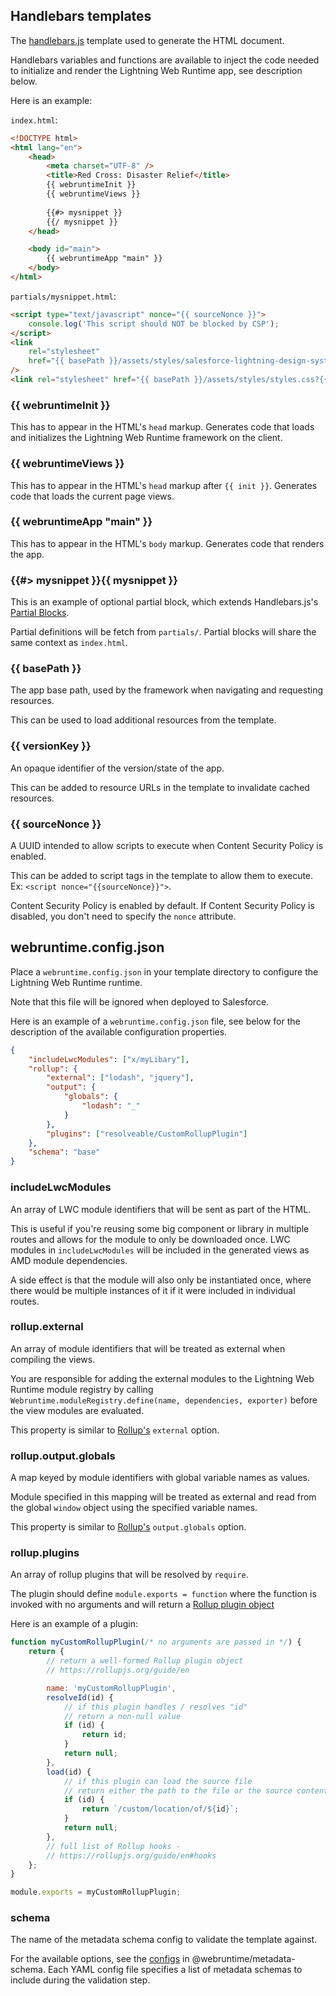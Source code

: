 ## Handlebars templates

The [handlebars.js](https://github.com/wycats/handlebars.js) template used to generate the HTML document.

Handlebars variables and functions are available to inject the code needed to initialize and render the Lightning Web Runtime app, see description below.

Here is an example:

`index.html`:

<!-- prettier-ignore -->
```html
<!DOCTYPE html>
<html lang="en">
    <head>
        <meta charset="UTF-8" />
        <title>Red Cross: Disaster Relief</title>
        {{ webruntimeInit }}
        {{ webruntimeViews }}
        
        {{#> mysnippet }}
        {{/ mysnippet }}
    </head>

    <body id="main">
        {{ webruntimeApp "main" }}
    </body>
</html>
```

`partials/mysnippet.html`:

```html
<script type="text/javascript" nonce="{{ sourceNonce }}">
    console.log('This script should NOT be blocked by CSP');
</script>
<link
    rel="stylesheet"
    href="{{ basePath }}/assets/styles/salesforce-lightning-design-system.min.css?{{ versionKey }}"
/>
<link rel="stylesheet" href="{{ basePath }}/assets/styles/styles.css?{{ versionKey }}" />
```

### {{ webruntimeInit }}

This has to appear in the HTML's `head` markup. Generates code that loads and initializes the Lightning Web Runtime framework on the client.

### {{ webruntimeViews }}

This has to appear in the HTML's `head` markup after `{{ init }}`. Generates code that loads the current page views.

### {{ webruntimeApp "main" }}

This has to appear in the HTML's `body` markup. Generates code that renders the app.

### {{#> mysnippet }}{{ mysnippet }}

This is an example of optional partial block, which extends Handlebars.js's [Partial Blocks](https://handlebarsjs.com/partials.html#partial-block).

Partial definitions will be fetch from `partials/`. Partial blocks will share the same context as `index.html`.

### {{ basePath }}

The app base path, used by the framework when navigating and requesting resources.

This can be used to load additional resources from the template.

### {{ versionKey }}

An opaque identifier of the version/state of the app.

This can be added to resource URLs in the template to invalidate cached resources.

### {{ sourceNonce }}

A UUID intended to allow scripts to execute when Content Security Policy is enabled.

This can be added to script tags in the template to allow them to execute. Ex: `<script nonce="{{sourceNonce}}">`.

Content Security Policy is enabled by default. If Content Security Policy is disabled, you don't need to specify the `nonce` attribute.

## webruntime.config.json

Place a `webruntime.config.json` in your template directory to configure the Lightning Web Runtime runtime.

Note that this file will be ignored when deployed to Salesforce.

Here is an example of a `webruntime.config.json` file, see below for the description of the available configuration properties.

```json
{
    "includeLwcModules": ["x/myLibary"],
    "rollup": {
        "external": ["lodash", "jquery"],
        "output": {
            "globals": {
                "lodash": "_"
            }
        },
        "plugins": ["resolveable/CustomRollupPlugin"]
    },
    "schema": "base"
}
```

### includeLwcModules

An array of LWC module identifiers that will be sent as part of the HTML.

This is useful if you're reusing some big component or library in multiple routes and allows for the module to only be downloaded once. LWC modules in `includeLwcModules` will be included in the generated views as AMD module dependencies.

A side effect is that the module will also only be instantiated once, where there would be multiple instances of it if it were included in individual routes.

### rollup.external

An array of module identifiers that will be treated as external when compiling the views.

You are responsible for adding the external modules to the Lightning Web Runtime module registry by calling `Webruntime.moduleRegistry.define(name, dependencies, exporter)` before the view modules are evaluated.

This property is similar to [Rollup's](https://rollupjs.org/guide/en#core-functionality) `external` option.

### rollup.output.globals

A map keyed by module identifiers with global variable names as values.

Module specified in this mapping will be treated as external and read from the global `window` object using the specified variable names.

This property is similar to [Rollup's](https://rollupjs.org/guide/en#core-functionality) `output.globals` option.

### rollup.plugins

An array of rollup plugins that will be resolved by `require`.

The plugin should define `module.exports = function` where the function is invoked with no arguments and will return a [Rollup plugin object](https://rollupjs.org/guide/en#plugins)

Here is an example of a plugin:

```javascript
function myCustomRollupPlugin(/* no arguments are passed in */) {
    return {
        // return a well-formed Rollup plugin object
        // https://rollupjs.org/guide/en

        name: 'myCustomRollupPlugin',
        resolveId(id) {
            // if this plugin handles / resolves "id"
            // return a non-null value
            if (id) {
                return id;
            }
            return null;
        },
        load(id) {
            // if this plugin can load the source file
            // return either the path to the file or the source contents of it
            if (id) {
                return `/custom/location/of/${id}`;
            }
            return null;
        },
        // full list of Rollup hooks -
        // https://rollupjs.org/guide/en#hooks
    };
}

module.exports = myCustomRollupPlugin;
```

### schema

The name of the metadata schema config to validate the template against.

For the available options, see the [configs](https://git.soma.salesforce.com/communities/webruntime/tree/master/packages/%40webruntime/metadata-schema/config) in @webruntime/metadata-schema. Each YAML config file specifies a list of metadata schemas to include during the validation step.